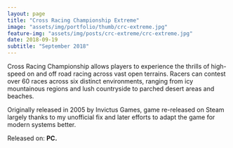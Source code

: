 ```yaml
---
layout: page
title: "Cross Racing Championship Extreme"
image: "assets/img/portfolio/thumb/crc-extreme.jpg"
feature-img: "assets/img/posts/crc-extreme/crc-extreme.jpg"
date: 2018-09-19
subtitle: "September 2018"
---
```


Cross Racing Championship allows players to experience the thrills of high-speed on and off road racing across vast open terrains. 
Racers can contest over 60 races across six distinct environments, ranging from icy mountainous regions and lush countryside to parched desert areas and beaches.

Originally released in 2005 by Invictus Games, game re-released on Steam largely thanks to my unofficial fix and later efforts to adapt the game for modern systems better.

Released on: **PC.**
